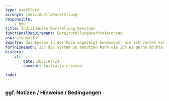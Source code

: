 ```yaml
---
type: userStory
acronym: individuelleDarstellung
responsible:
    - hbu
title: Individuelle Darstellung benutzen
functionalRequirement: BereitstellungUserPreferences
asA: studentInf
iWantTo: das System in der Form angezeigt bekommenm, die ich vorher eingestellt habe
forThisReason: ich das System so benutzen kann wie ich es gerne möchte
history:
    v1:
        date: 2021-07-23
        comment: initially created

todo:
---
```


### ggf. Notizen / Hinweise / Bedingungen
